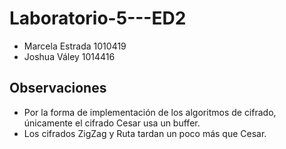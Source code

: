 # Laboratorio-5---ED2

* Marcela Estrada 1010419
* Joshua Váley 1014416

## Observaciones 

* Por la forma de implementación de los algoritmos de cifrado, únicamente el cifrado Cesar usa un buffer. 
* Los cifrados ZigZag y Ruta tardan un poco más que Cesar.

